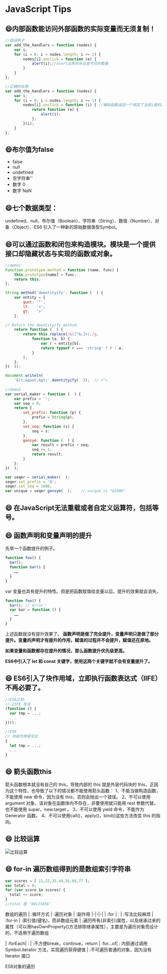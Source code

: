 # JavaScript Tips


## :smile:内部函数能访问外部函数的实际变量而无须复制！
```javascript
//错误例子
var add_the_handlers = function (nodes) {
    var i;
    for (i = 0; i < nodes.length; i += 1) {
        nodes[i].onclick = function (e) {
            alert(i);//alert出来的永远是节点的数量
        }
    }
};

//正确的处理
var add_the_handlers = function (nodes) {
    var i;
    for (i = 0; i < nodes.length; i += 1) {
        nodes[i].onclick = function (i) { //辅助函数返回一个绑定了当前i值的函数
            return function (e) {
                alert(i);
            };
        }(i);
    }
};
```

## :smile:布尔值为false
- false
- null
- undefined
- 空字符串''
- 数字 0
- 数字 NaN

## :smile:七个数据类型：
undefined、null、布尔值（Boolean）、字符串（String）、数值（Number）、对象（Object）、ES6 引入了一种新的原始数据类型Symbol。

## :smile:可以通过函数和闭包来构造模块。模块是一个提供接口却隐藏状态与实现的函数或对象。
```javascript
//demo1
Function.prototype.method = function (name, func) {
    this.prototype[name] = func;
    return this;
};

String.method('deentityify', function (  ) {
    var entity = {
        quot: '"',
        lt:   '<',
        gt:   '>'
    };

// Return the deentityify method.
    return function (  ) {
        return this.replace(/&([^&;]+);/g,
            function (a, b) {
                var r = entity[b];
                return typeof r === 'string' ? r : a;
            }
        );
    };
}(  ));

document.writeln(
    '&lt;&quot;&gt;'.deentityify(  ));  // <">
    
//demo2
var serial_maker = function (  ) {
    var prefix = '';
    var seq = 0;
    return {
        set_prefix: function (p) {
            prefix = String(p);
        },
        set_seq: function (s) {
            seq = s;
        },
        gensym: function (  ) {
            var result = prefix + seq;
            seq += 1;
            return result;
        }
    };
}(  );

var seqer = serial_maker(  );
seqer.set_prefix = 'Q';
seqer.set_seq = 1000;
var unique = seqer.gensym(  );    // unique is "Q1000"

```

## :smile: 在JavaScript无法重载或者自定义运算符，包括等号。

## :smile: 函数声明和变量声明的提升
先举一个函数提升的例子。
```javascript
function foo() {
  bar();
  function bar() {
    ……
  }
}
```
var 变量也具有提升的特性。但是把函数赋值给变量以后，提升的效果就会消失。
```javascript
function foo() {
  bar(); // error！
  var bar = function () {
    ……
  }
}
```
上述函数就没有提升效果了。
**函数声明是做了完全提升，变量声明只是做了部分提升。变量的声明才有提升的作用，赋值的过程并不会提升，赋值还在原地。**

**如果变量和函数都存在提升的情况，那么函数提升优先级更高。**

**ES6中引入了 let 和 const 关键字，使用这两个关键字就不会有变量提升了。**

## :smile: ES6引入了块作用域，立即执行函数表达式（IIFE）不再必要了。
```javascript
//ES6之前，
// IIFE 写法
(function () {
  var tmp = ...;
  ...
}());

//ES6
// 块级作用域写法
{
  let tmp = ...;
  ...
}
```

## :smile: 箭头函数this
箭头函数根本就没有自己的 this，导致内部的 this 就是外层代码块的 this，正因为这个特性，也导致了以下的情况都不能使用箭头函数：
1、不能当做构造函数，不能使用 new 命令，因为没有 this，否则会抛出一个错误。
2、不可以使用 argument 对象，该对象在函数体内不存在，非要使用就只能用 rest 参数代替。也不能使用 super，new.target 。
3、不可以使用 yield 命令，不能作为 Generator 函数。
4、不可以使用call()，apply()，bind()这些方法改变 this 的指向。

## :smile: 比较运算
![比较运算](比较运算符.png)

## :smile:  for-in 遍历数组得到的是数组索引字符串
```javascript
var scores = [ 11,22,33,44,55,66,77 ];
var total = 0;
for (var score in scores) {
  total += score;
}
//total 是 ‘00123456’ 
```

数组的遍历
| :循环方式 | :遍历对象 | :副作用
|-|-|-|
| :for | : | :写法比较麻烦
| :for-in | :索引值(键名)，而非数组元素 | :遍历所有(非索引)属性，以及继承过来的属性（可以用hasOwnProperty()方法排除继承属性），主要是为遍历对象而设计的，不适用于遍历数组


| :forEach| :		| :不方便break，continue，return
| :for...of| :	内部通过调用 Symbol.iterator 方法，实现遍历获得键值	| :不可遍历普通的对象，因为没有 Iterator 接口

ES6对象的遍历




